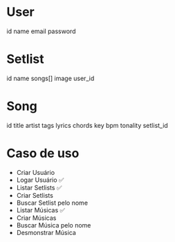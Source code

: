 # User
id
name
email
password

# Setlist
id
name
songs[]
image
user_id

# Song
id
title
artist
tags
lyrics
chords
key
bpm
tonality
setlist_id

# Caso de uso
- Criar Usuário
- Logar Usuário ✅
- Listar Setlists ✅
- Criar Setlists
- Buscar Setlist pelo nome 
- Listar Músicas ✅
- Criar Músicas
- Buscar Música pelo nome
- Desmonstrar Música